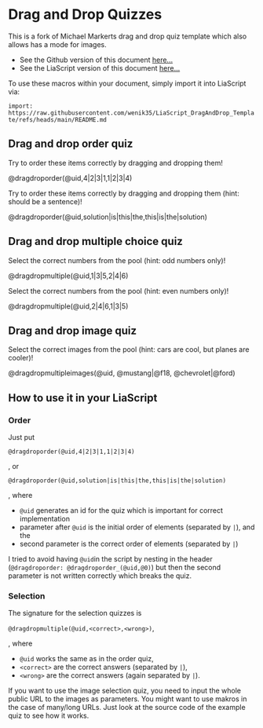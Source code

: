 <!--
author:   Michael Markert, Niklas Werner
email:    michael.markert@uni-jena.de, niklas.werner@student.tu-freiberg.de
version:  0.2
language: de
narrator: US English Female

script:   https://cdnjs.cloudflare.com/ajax/libs/Sortable/1.14.0/Sortable.min.js

@dragdroporder
<div style="width: 100%; max-width: 600px; padding: 20px; border: 1px solid rgb(var(--color-highlight)); border-radius: 8px;" id="quiz-@0">
  <div class="choices-container" style="display: flex; flex-direction: column; gap: 10px;">
  </div>

  <div style="margin: 10px; display: flex; flex-direction: row; align-content: center;">
    <button class="lia-btn  lia-btn--outline lia-quiz__check">Prüfen</button>
    <span style="font-size: 1.5em" class="feedback"></span>
  </div>
</div>

<script>
  void setTimeout(() => {
    (function(){
        const quizId = '@0';
        const quizContainer = document.querySelector(`#quiz-${quizId}`);
        const choicesContainer = quizContainer.querySelector('.choices-container');
        const feedback = quizContainer.querySelector('.feedback');
        const checkingButton = quizContainer.querySelector('.lia-quiz__check');

        const correctAnswers = '@2'.split('|');
        const initialOrder = '@1'.split('|');

        const solvedKey = `quiz-${quizId}-solved`;
        const solved = sessionStorage.getItem(solvedKey);
        if (solved) {
          choicesContainer.innerHTML = correctAnswers.map(item => 
            `<div class="choice lia-code lia-code--inline" style="padding: 10px; border-radius: 4px; cursor: move; user-select: none;">${item}</div>`
          ).join('');

          feedback.textContent = "✅";

          checkingButton.setAttribute("disabled", "");

          choicesContainer.style.borderColor = "rgb(var(--lia-grey))";
          quizContainer.style.borderColor = "rgb(var(--lia-grey))";

          choicesContainer.querySelectorAll("*").forEach((element) => element.style.cursor = "default");
          } else {
          choicesContainer.innerHTML = initialOrder.map(item => 
            `<div class="choice lia-code lia-code--inline" style="padding: 10px; border-radius: 4px; cursor: move; user-select: none;">${item}</div>`
          ).join('');
          
          const sortable = new Sortable(choicesContainer, {
            animation: 150,
          });
          
          checkingButton.addEventListener("click", function (e) {
            const choices = Array.from(choicesContainer.querySelectorAll('.choice'));
            const currentOrder = choices.map(choice => choice.textContent.trim());
            
            const isCorrect = currentOrder.length === correctAnswers.length && 
                              currentOrder.every((answer, index) => answer === correctAnswers[index]);

            const buttonText = checkingButton.textContent.split(" ");
            const count = parseInt(buttonText[1] ?? "0") + 1;

            if (isCorrect) {
              sessionStorage.setItem(solvedKey, count);

              feedback.textContent = "✅";

              checkingButton.setAttribute("disabled", "");

              choicesContainer.style.borderColor = "rgb(var(--lia-grey))";
              quizContainer.style.borderColor = "rgb(var(--lia-grey))";

              choicesContainer.querySelectorAll("*").forEach((element) => element.style.cursor = "default");
            } else {
              feedback.textContent = "❌";
              checkingButton.textContent = "Prüfen " + count.toString();
            }
          })
        }
    })();
  }, 100);
</script>
@end

@dragdropmultiple
<div style="width: 100%; max-width: 600px; padding: 20px; border: 1px solid rgb(var(--color-highlight)); border-radius: 8px;" id="quiz-@0">
  <div style="display: flex; gap: 20px;">
    <div style="flex: 1;">
      <div style="font-weight: bold; margin-bottom: 10px;">Auswahl:</div>
      <div class="pool-container lia-code lia-code--inline" style="min-height: 50px; padding: 10px; border: 1px dashed; border-radius: 4px; display: flex; flex-direction: column; gap: 10px;" id="pool-@0">
      </div>
    </div>
    <div style="flex: 1;">
      <div style="font-weight: bold; margin-bottom: 10px;">Antwort:</div>
      <div class="target-container lia-code lia-code--inline" style="min-height: 50px; padding: 10px; border: 1px dashed; border-radius: 4px; display: flex; flex-direction: column; gap: 10px;" id="target-@0">
      </div>
    </div>
  </div>
  
  
  <div style="margin: 10px; display: flex; flex-direction: row; align-content: center;">
    <button class="lia-btn  lia-btn--outline lia-quiz__check">Prüfen</button>
    <span style="font-size: 1.5em" class="feedback"></span>
  </div>
</div>

<script>
  void setTimeout(() => {
    (function(){
        const quizId = '@0';
        const quizContainer = document.querySelector(`#quiz-${quizId}`);

        const poolContainer = quizContainer.querySelector('.pool-container');
        const targetContainer = quizContainer.querySelector('.target-container');
        const feedback = quizContainer.querySelector('.feedback');
        const checkingButton = quizContainer.querySelector('.lia-quiz__check');

        const correctAnswers = '@1'.split('|');
        const wrongAnswers = '@2'.split('|');
        const allAnswers = [...correctAnswers, ...wrongAnswers];

        const solvedKey = `quiz-${quizId}-solved`;
        const solved = sessionStorage.getItem(solvedKey);

        if (solved) {
          poolContainer.innerHTML = wrongAnswers.map(item => 
            `<div class="choice lia-code lia-code--inline" style="padding: 10px; border-radius: 4px; cursor: move; user-select: none;">${item}</div>`
          ).join('');
          targetContainer.innerHTML = correctAnswers.map(item => 
            `<div class="choice lia-code lia-code--inline" style="padding: 10px; border-radius: 4px; cursor: move; user-select: none;">${item}</div>`
          ).join('');

          feedback.textContent = "✅";

          checkingButton.setAttribute("disabled", "");
          checkingButton.textContent = "Prüfen " + solved.toString();

          poolContainer.style.borderColor = "rgb(var(--lia-grey))";
          targetContainer.style.borderColor = "rgb(var(--lia-grey))";
          quizContainer.style.borderColor = "rgb(var(--lia-grey))";

          poolContainer.querySelectorAll("*").forEach((element) => element.style.cursor = "default");
          targetContainer.querySelectorAll("*").forEach((element) => element.style.cursor = "default");
        } else {
          //shuffle array
          for (var i = allAnswers.length - 1; i > 0; i--) {
              var j = Math.floor(Math.random() * (i + 1));
              var temp = allAnswers[i];
              allAnswers[i] = allAnswers[j];
              allAnswers[j] = temp;
          }

          poolContainer.innerHTML = allAnswers.map(item => 
            `<div class="choice lia-code lia-code--inline" style="padding: 10px; border-radius: 4px; cursor: move; user-select: none;">${item}</div>`
          ).join('');
          targetContainer.innerHTML = "";

          const poolSortable = new Sortable(poolContainer, {
            group: {
              name: quizId,
            },
            animation: 150,
            sort: false
          });
          
          const targetSortable = new Sortable(targetContainer, {
            group: {
              name: quizId,
            },
            animation: 150,
            sort: false
          });

          checkingButton.addEventListener("click", function (e) {
            const currentAnswers = new Set(
              Array.from(targetContainer.querySelectorAll('.choice'))
                .map(choice => choice.textContent.trim())
            );

            console.log(currentAnswers);
            console.log(correctAnswers);

            const isCorrect = currentAnswers.size === correctAnswers.size &&
                            [...currentAnswers].every(answer => correctAnswers.has(answer));

            const buttonText = checkingButton.textContent.split(" ");
            const count = parseInt(buttonText[1] ?? "0") + 1;

            if (isCorrect) {
              sessionStorage.setItem(solvedKey, count);

              const groupSetting = {name: quizId, pull: false, put: false};
              poolSortable.option("group", groupSetting);
              targetSortable.option("group", groupSetting);

              feedback.textContent = "✅";

              checkingButton.setAttribute("disabled", "");

              poolContainer.style.borderColor = "rgb(var(--lia-grey))";
              targetContainer.style.borderColor = "rgb(var(--lia-grey))";
              quizContainer.style.borderColor = "rgb(var(--lia-grey))";

              poolContainer.querySelectorAll("*").forEach((element) => element.style.cursor = "default");
              targetContainer.querySelectorAll("*").forEach((element) => element.style.cursor = "default");
            } else {
              feedback.textContent = "❌";
              checkingButton.textContent = "Prüfen " + count.toString();
            }
          })
        }
    })();
  }, 100);
</script>
@end

@dragdropmultipleimages
<div style="width: 100%; padding: 20px; border: 1px solid rgb(var(--color-highlight)); border-radius: 8px;" id="quiz-@0">
  <div style="display: flex; gap: 20px;">
    <div style="flex: 1;">
      <div style="font-weight: bold; margin-bottom: 10px;">Auswahl:</div>
      <div class="pool-container lia-code lia-code--inline" style="min-height: 50px; padding: 10px; border: 1px dashed; border-radius: 4px; display: flex; flex-direction: row; flex-wrap: wrap; gap: 10px;" id="pool-@0">
      </div>
    </div>
    <div style="flex: 1;">
      <div style="font-weight: bold; margin-bottom: 10px;">Antwort:</div>
      <div class="target-container lia-code lia-code--inline" style="min-height: 50px; padding: 10px; border: 1px dashed; border-radius: 4px; display: flex; flex-direction: row; flex-wrap: wrap; gap: 10px;" id="target-@0">
      </div>
    </div>
  </div>
  
  <div style="margin: 10px; display: flex; flex-direction: row; align-content: center;">
    <button class="lia-btn  lia-btn--outline lia-quiz__check">Prüfen</button>
    <span style="font-size: 1.5em" class="feedback"></span>
  </div>

</div>

<script>
  void setTimeout(() => {
    (function(){
        const quizId = '@0';
        const quizContainer = document.querySelector(`#quiz-${quizId}`);

        const poolContainer = quizContainer.querySelector('.pool-container');
        const targetContainer = quizContainer.querySelector('.target-container');
        const feedback = quizContainer.querySelector('.feedback');
        const checkingButton = quizContainer.querySelector('.lia-quiz__check');

        const correctAnswers = '@1'.split('|').map((url) => encodeURI(url.replace(" ", "")));
        const wrongAnswers = '@2'.split('|').map((url) => url.replace(" ", ""));
        const allAnswers = [...correctAnswers, ...wrongAnswers];

        const solvedKey = `quiz-${quizId}-solved`;
        const solved = sessionStorage.getItem(solvedKey);
        if (solved){
          poolContainer.innerHTML = wrongAnswers.map(item => 
            `<img src="${item}" class="choice" style="cursor: move; user-select: none; max-width: 100%; max-height: 10rem">`
          ).join('');
          targetContainer.innerHTML = correctAnswers.map(item => 
            `<img src="${item}" class="choice" style="cursor: move; user-select: none; max-width: 100%; max-height: 10rem">`
          ).join('');

          feedback.textContent = "✅";
          checkingButton.textContent = "Prüfen " + solved.toString();

          checkingButton.setAttribute("disabled", "");

          poolContainer.style.borderColor = "rgb(var(--lia-grey))";
          targetContainer.style.borderColor = "rgb(var(--lia-grey))";
          quizContainer.style.borderColor = "rgb(var(--lia-grey))";

          poolContainer.querySelectorAll("*").forEach((element) => element.style.cursor = "default");
          targetContainer.querySelectorAll("*").forEach((element) => element.style.cursor = "default");
        } else {
          //shuffle array
          for (var i = allAnswers.length - 1; i > 0; i--) {
              var j = Math.floor(Math.random() * (i + 1));
              var temp = allAnswers[i];
              allAnswers[i] = allAnswers[j];
              allAnswers[j] = temp;
          }

          poolContainer.innerHTML = allAnswers.map(item => 
            `<img src="${item}" class="choice" style="cursor: move; user-select: none; max-width: 100%; max-height: 10rem">`
          ).join('');
          targetContainer.innerHTML = "";

          const poolSortable = new Sortable(poolContainer, {
            group: {
              name: quizId
            },
            animation: 150,
            sort: false
          });
          
          const targetSortable = new Sortable(targetContainer, {
            group: {
              name: quizId
            },
            animation: 150,
            sort: false
          });

          checkingButton.addEventListener("click", function (e) {
            const currentAnswers = new Set(
              Array.from(targetContainer.querySelectorAll('.choice'))
                .map(choice => choice.src)
            );

            const isCorrect = currentAnswers.size === correctAnswers.size &&
                            [...currentAnswers].every(answer => correctAnswers.has(answer));

            const buttonText = checkingButton.textContent.split(" ");
            const count = parseInt(buttonText[1] ?? "0") + 1;

            if (isCorrect) {
              sessionStorage.setItem(solvedKey, count);

              const groupSetting = {name: quizId, pull: false, put: false};
              poolSortable.option("group", groupSetting);
              targetSortable.option("group", groupSetting);

              feedback.textContent = "✅";

              checkingButton.setAttribute("disabled", "");

              poolContainer.style.borderColor = "rgb(var(--lia-grey))";
              targetContainer.style.borderColor = "rgb(var(--lia-grey))";
              quizContainer.style.borderColor = "rgb(var(--lia-grey))";

              poolContainer.querySelectorAll("*").forEach((element) => element.style.cursor = "default");
              targetContainer.querySelectorAll("*").forEach((element) => element.style.cursor = "default");
            } else {
              feedback.textContent = "❌";
              checkingButton.textContent = "Prüfen " + count.toString();
            }
          })
        }
    })();
  }, 100);
</script>
@end
-->

# Drag and Drop Quizzes

This is a fork of Michael Markerts drag and drop quiz template which also allows has a mode for images.

* See the Github version of this document [here...](https://github.com/wenik35/LiaScript_DragAndDrop_Template/)
* See the LiaScript version of this document [here...](https://liascript.github.io/course/?https://raw.githubusercontent.com/wenik35/LiaScript_DragAndDrop_Template/refs/heads/main/README.md)

To use these macros within your document, simply import it into LiaScript via:

`import: https://raw.githubusercontent.com/wenik35/LiaScript_DragAndDrop_Template/refs/heads/main/README.md`

## Drag and drop order quiz

Try to order these items correctly by dragging and dropping them!

@dragdroporder(@uid,4|2|3|1,1|2|3|4)

Try to order these items correctly by dragging and dropping them (hint: should be a sentence)!

@dragdroporder(@uid,solution|is|this|the,this|is|the|solution)

## Drag and drop multiple choice quiz

Select the correct numbers from the pool (hint: odd numbers only)!

@dragdropmultiple(@uid,1|3|5,2|4|6)

Select the correct numbers from the pool (hint: even numbers only)!

@dragdropmultiple(@uid,2|4|6,1|3|5)

## Drag and drop image quiz
<!--
@basepath: https://raw.githubusercontent.com/wenik35/LiaScript_ImageQuiz/main/img
mustang: @basepath/mustang.jpg
@f18: @basepath/f18.jpg
@chevrolet: @basepath/chevrolet.jpg
@ford: @basepath/ford.jpg
-->

Select the correct images from the pool (hint: cars are cool, but planes are cooler)!

@dragdropmultipleimages(@uid, @mustang|@f18, @chevrolet|@ford)

## How to use it in your LiaScript

### Order

Just put 

`@dragdroporder(@uid,4|2|3|1,1|2|3|4)`

, or 

`@dragdroporder(@uid,solution|is|this|the,this|is|the|solution)`

, where

* `@uid` generates an id for the quiz which is important for correct implementation
* parameter after `@uid` is the initial order of elements (separated by `|`), and the
* second parameter is the correct order of elements (separated by `|`)

I tried to avoid having `@uid`in the script by nesting in the header (`@dragdroporder: @dragdroporder_(@uid,@0)`) but then the second parameter is not written correctly which breaks the quiz.

### Selection

The signature for the selection quizzes is 

`@dragdropmultiple(@uid,<correct>,<wrong>)`,

, where

* `@uid` works the same as in the order quiz,
* `<correct>` are the correct answers (separated by `|`),
* `<wrong>` are the correct answers (again separated by `|`).

If you want to use the image selection quiz, you need to input the whole public URL to the images as parameters.
You might want to use makros in the case of many/long URLs. Just look at the source code of the example quiz to see how it works.